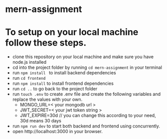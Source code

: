 # mern-assignment

# To setup on your local machine follow these steps.

- clone this repository on your local machine and make sure you have node.js installed
- cd into the project folder by running `cd mern-assignment` in your terminal
- run `npm install ` to install backend dependencies
- run `cd frontend`
- run `npm install` to install frontend dependencies
- run `cd ..` to go back to the project folder
- run `touch .env` to create .env file and create the following variables and replace the values with your own.
    - MONGO_URL=< your mongodb url >
    - JWT_SECRET=< your jwt token string >
    - JWT_EXPIRE=30d // you can change this according to your need, 30d means 30 days
- run `npm run dev` to start both backend and frontend using concurrently.
- open http://localhost:3000 in your browser.